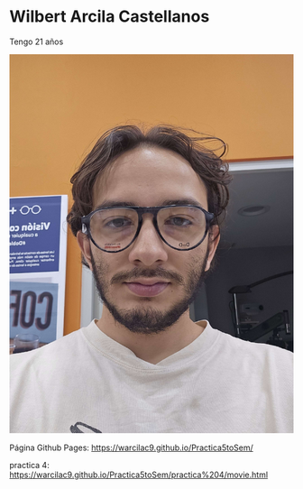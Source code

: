 # Wilbert Arcila Castellanos

Tengo 21 años

![Mi foto](img/cf196c28-b35d-40ab-b83d-d4cbc3c0248d.jpg)

Página Github Pages:  https://warcilac9.github.io/Practica5toSem/

practica 4: https://warcilac9.github.io/Practica5toSem/practica%204/movie.html